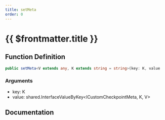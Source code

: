 ```yaml
---
title: setMeta
order: 0
---
```


# {{ $frontmatter.title }}

## Function Definition

```ts
public setMeta<V extends any, K extends string = string>(key: K, value: shared.InterfaceValueByKey<ICustomCheckpointMeta, K, V>): void;
```

### Arguments

* key: K
* value: shared.InterfaceValueByKey<ICustomCheckpointMeta, K, V>

## Documentation

<!--@include: ./parts/setMeta.md-->
